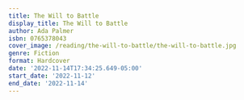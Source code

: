 ```yaml
---
title: The Will to Battle
display_title: The Will to Battle
author: Ada Palmer
isbn: 0765378043
cover_image: /reading/the-will-to-battle/the-will-to-battle.jpg
genre: Fiction
format: Hardcover
date: '2022-11-14T17:34:25.649-05:00'
start_date: '2022-11-12'
end_date: '2022-11-14'
---
```


